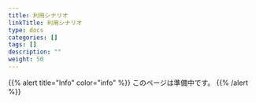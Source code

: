 ```yaml
---
title: 利用シナリオ
linkTitle: 利用シナリオ
type: docs
categories: []
tags: []
description: ""
weight: 50
---
```


{{% alert title="Info" color="info" %}}
このページは準備中です。
{{% /alert %}}
